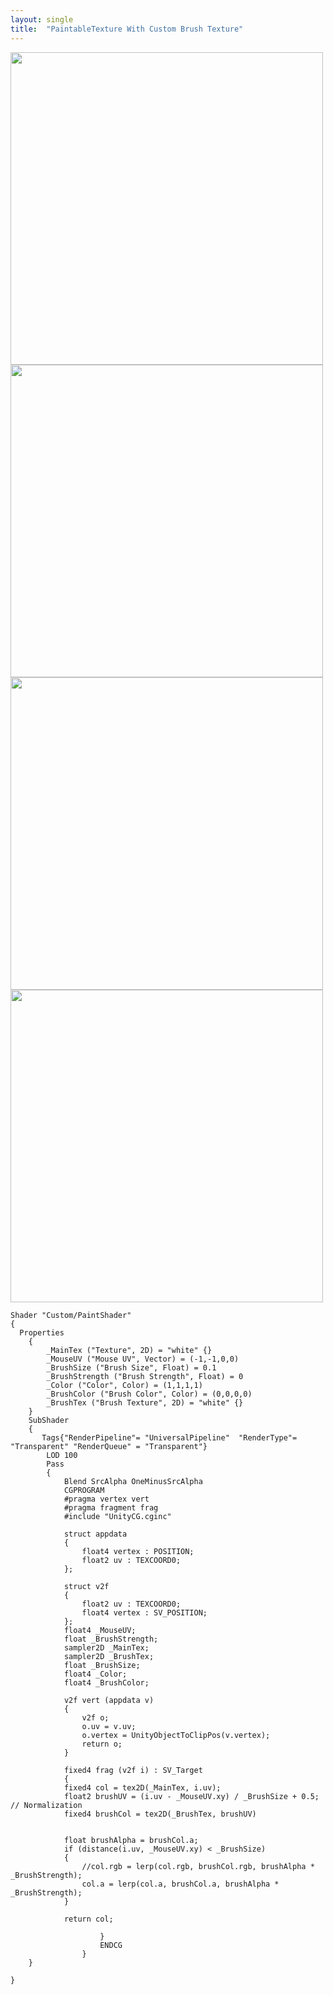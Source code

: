 ```yaml
---
layout: single
title:  "PaintableTexture With Custom Brush Texture"
---
```

<img src="https://github.com/Mati-as/mati-as.github.io/assets/120005151/c7ee7ba9-856f-4061-9263-c12d21f7187f" width="500" height="500">
<img src="https://github.com/Mati-as/mati-as.github.io/assets/120005151/2553ad18-d8f2-46c0-8c20-a89f20db3da4" width="500" height="500">
<img src="https://github.com/Mati-as/mati-as.github.io/assets/120005151/809002d9-9513-4644-bdd6-af493b59c6cd" width="500" height="500">
<img src="https://github.com/Mati-as/mati-as.github.io/assets/120005151/728ea637-5754-4ba5-800c-1342328d3621" width="500" height="500">


```
Shader "Custom/PaintShader"
{
  Properties
    {
        _MainTex ("Texture", 2D) = "white" {}
        _MouseUV ("Mouse UV", Vector) = (-1,-1,0,0)
        _BrushSize ("Brush Size", Float) = 0.1
        _BrushStrength ("Brush Strength", Float) = 0
        _Color ("Color", Color) = (1,1,1,1)
        _BrushColor ("Brush Color", Color) = (0,0,0,0)
        _BrushTex ("Brush Texture", 2D) = "white" {}
    }
    SubShader
    {
       Tags{"RenderPipeline"= "UniversalPipeline"  "RenderType"= "Transparent" "RenderQueue" = "Transparent"}
        LOD 100
        Pass
        {
            Blend SrcAlpha OneMinusSrcAlpha
            CGPROGRAM
            #pragma vertex vert
            #pragma fragment frag
            #include "UnityCG.cginc"

            struct appdata
            {
                float4 vertex : POSITION;
                float2 uv : TEXCOORD0;
            };

            struct v2f
            {
                float2 uv : TEXCOORD0;
                float4 vertex : SV_POSITION;
            };
            float4 _MouseUV;
            float _BrushStrength;
            sampler2D _MainTex;
            sampler2D _BrushTex;
            float _BrushSize;
            float4 _Color;
            float4 _BrushColor;

            v2f vert (appdata v)
            {
                v2f o;
                o.uv = v.uv;
                o.vertex = UnityObjectToClipPos(v.vertex);
                return o;
            }

            fixed4 frag (v2f i) : SV_Target
            {
            fixed4 col = tex2D(_MainTex, i.uv);
            float2 brushUV = (i.uv - _MouseUV.xy) / _BrushSize + 0.5; // Normalization
            fixed4 brushCol = tex2D(_BrushTex, brushUV)

            
            float brushAlpha = brushCol.a;
            if (distance(i.uv, _MouseUV.xy) < _BrushSize)
            {
                //col.rgb = lerp(col.rgb, brushCol.rgb, brushAlpha * _BrushStrength);
                col.a = lerp(col.a, brushCol.a, brushAlpha * _BrushStrength);
            }

            return col;
                       
                    }
                    ENDCG
                }
    }
   
}
               
```
